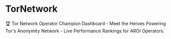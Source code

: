# TorNetwork
🏆 Tor Network Operator Champion Dashboard - Meet the Heroes Powering Tor's Anonymity Network - Live Performance Rankings for AROI Operators.
